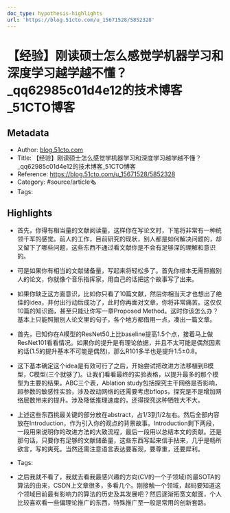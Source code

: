 ```yaml
---
doc_type: hypothesis-highlights
url: 'https://blog.51cto.com/u_15671528/5852328'
---
```

# 【经验】刚读硕士怎么感觉学机器学习和深度学习越学越不懂？_qq62985c01d4e12的技术博客_51CTO博客
## Metadata
- Author: [blog.51cto.com]()
- Title: 【经验】刚读硕士怎么感觉学机器学习和深度学习越学越不懂？_qq62985c01d4e12的技术博客_51CTO博客
- Reference: https://blog.51cto.com/u_15671528/5852328
- Category: #source/article🗞
- Tags:
## Highlights
- 首先，你得有相当量的文献阅读量，这样你在写论文时，下笔将非常有一种统领千军的感觉。前人的工作，目前研究的现状，别人都是如何解决问题的，却又留下了哪些问题，这些东西不通过看文献你是不会有足够深的理解和意识的。

- 可是如果你有相当的文献储备量，写起来将轻松多了。首先你根本无需照搬别人的论文，你就像个音乐指挥家，用自己的话把这个故事写了出来。

- 如果你缺乏这方面意识，比如你只看了10篇文献，然后你相当天才也想出了绝佳的idea，并付出行动后成功了，此时你再面对文章，你将非常痛苦。这仅仅10篇的知识面，甚至只能让你写一章Proposed Method。这时你该怎么办？基本上只能照搬别人论文里的句子，各个地方都借用一点，凑出一篇文章。

- 首先，已知你在A模型的ResNet50上比baseline提高1.5个点，接着马上做ResNet101看看情况。如果你的提升是有理论依据，并且不太可能是偶然因素的话(1.5的提升基本不可能是偶然)，那么R101多半也是提升1.5±0.8。

- 这下基本确定这个idea是有效可行了之后，开始尝试把改进方法移植到B模型，C模型(三个就够了)。让我们看看最终的实验表格，以提升最多的那个模型为主要的结果。ABC三个表，Ablation study包括探究主干网络是否影响，超参数的敏感性实验，涉及改动网络的还需要考虑bflops，探究是不是增加网络层数带来的提升。涉及降低推理速度的，还得探究这种牺牲大不大。

- 上述这些东西挑最关键的部分放在abstract，占1/3到1/2左右。然后全部内容放在Introduction，作为引入你的观点的背景故事。Introduction剩下两段，一段用来说明你的改进方法的大致流程，最后一段用以总结本文的贡献。还是那句话，只要你有足够的文献储备量，这些东西写起来信手拈来，几乎是畅所欲言，写的爽死。当然还需注意语言表达要客观，要尊重，还要犀利。


- Tags:

- 之后我就不看了，我就去看我最感兴趣的方向(CV的一个子领域)的最SOTA的算法的由来，CSDN上文章很多，多看几个。刚接触一个领域，起码要知道这个领域目前最有影响力的算法的历史及其发展吧？然后逐渐拓宽文献面，个人比较喜欢看一些偏理论推广的东西，特殊推广至一般是常用的创新套路。

